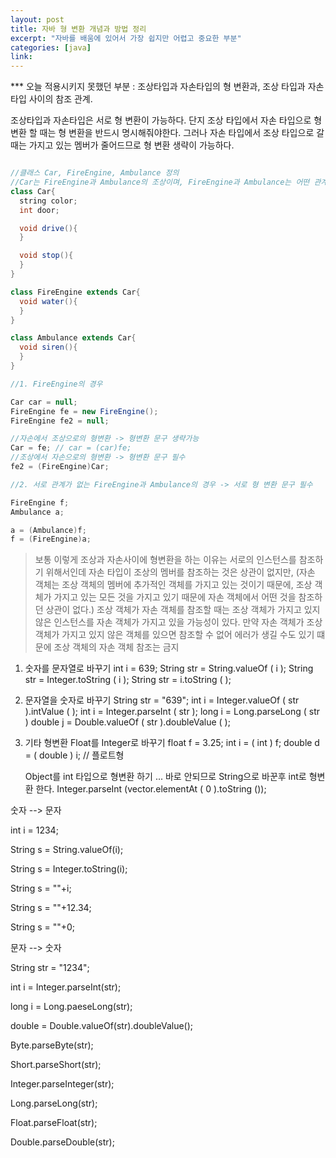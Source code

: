 ```yaml
---
layout: post
title: 자바 형 변환 개념과 방법 정리
excerpt: "자바를 배움에 있어서 가장 쉽지만 어렵고 중요한 부분"
categories: [java]
link:
---
```

*** 오늘 적용시키지 못했던 부분 : 조상타입과 자손타입의 형 변환과, 조상 타입과 자손 타입 사이의 참조 관계.

조상타입과 자손타입은 서로 형 변환이 가능하다.
단지 조상 타입에서 자손 타입으로 형 변환 할 때는 형 변환을 반드시 명시해줘야한다.
그러나 자손 타입에서 조상 타입으로 갈 때는 가지고 있는 멤버가 줄어드므로 형 변환 생략이 가능하다.

~~~java

//클래스 Car, FireEngine, Ambulance 정의
//Car는 FireEngine과 Ambulance의 조상이며, FireEngine과 Ambulance는 어떤 관계도 없다.
class Car{
  string color;
  int door;

  void drive(){    
  }

  void stop(){  
  }
}

class FireEngine extends Car{
  void water(){
  }
}

class Ambulance extends Car{
  void siren(){
  }
}

//1. FireEngine의 경우

Car car = null;
FireEngine fe = new FireEngine();
FireEngine fe2 = null;

//자손에서 조상으로의 형변환 -> 형변환 문구 생략가능
Car = fe; // car = (car)fe;
//조상에서 자손으로의 형변환 -> 형변환 문구 필수
fe2 = (FireEngine)Car;

//2. 서로 관계가 없는 FireEngine과 Ambulance의 경우 -> 서로 형 변환 문구 필수

FireEngine f;
Ambulance a;

a = (Ambulance)f;
f = (FireEngine)a;


~~~


>보통 이렇게 조상과 자손사이에 형변환을 하는 이유는 서로의 인스턴스를 참조하기 위해서인데 자손 타입이 조상의 멤버를 참조하는 것은 상관이 없지만, (자손 객체는 조상 객체의 멤버에 추가적인 객체를 가지고 있는 것이기 때문에, 조상 객체가 가지고 있는 모든 것을 가지고 있기 때문에 자손 객체에서 어떤 것을 참조하던 상관이 없다.) 조상 객체가 자손 객체를 참조할 때는 조상 객체가 가지고 있지 않은 인스턴스를 자손 객체가 가지고 있을 가능성이 있다. 만약 자손 객체가 조상 객체가 가지고 있지 않은 객체를 있으면 참조할 수 없어 에러가 생길 수도 있기 떄문에 조상 객체의 자손 객체 참조는 금지


1. 숫자를 문자열로 바꾸기
   int i = 639;
   String str = String.valueOf ( i );
   String str = Integer.toString ( i );
   String str = i.toString ( );

2. 문자열을 숫자로 바꾸기
   String str = "639";
   int i = Integer.valueOf ( str ).intValue ( );
   int i = Integer.parseInt ( str );
   long i = Long.parseLong ( str )
   double j = Double.valueOf ( str ).doubleValue ( );

3. 기타 형변환
   Float를 Integer로 바꾸기
   float f = 3.25;
   int i = ( int ) f;
   double d = ( double ) i; // 플로트형

   Object를 int 타입으로 형변환 하기 ... 바로 안되므로 String으로 바꾼후 int로 형변환 한다.
   Integer.parseInt (vector.elementAt ( 0 ).toString ());


숫자 --> 문자



int i = 1234;

String s = String.valueOf(i);

String s = Integer.toString(i);

String s = ""+i;

String s = ""+12.34;

String s = ""+0;



문자 --> 숫자



String str = "1234";

int i = Integer.parseInt(str);

long i = Long.paeseLong(str);

double = Double.valueOf(str).doubleValue();

Byte.parseByte(str);

Short.parseShort(str);

Integer.parseInteger(str);

Long.parseLong(str);

Float.parseFloat(str);

Double.parseDouble(str);
